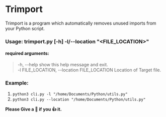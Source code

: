 # Trimport

Trimport is a program which automatically removes unused imports from your Python script.

### Usage: trimport.py [-h] -l/--location "<FILE_LOCATION>"

 #### required arguments:
 > -h, --help            show this help message and exit. \
 > -l FILE_LOCATION,
 > --location FILE_LOCATION   Location of Target file.
 
 ### Example: 
 
 1. `python3 cli.py -l "/home/Documents/Python/utils.py"`
 2. `python3 cli.py --location "/home/Documents/Python/utils.py"`
 
__Please Give a :star2: if you :+1: it.__

